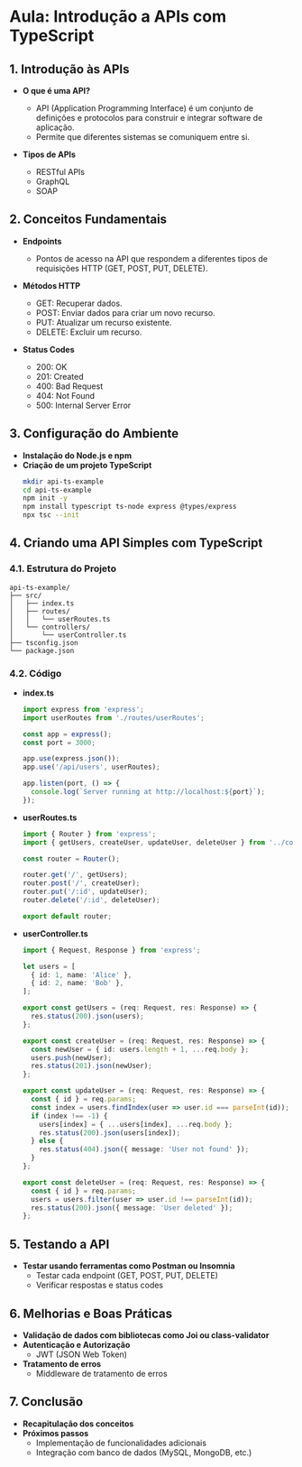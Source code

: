 
# Aula: Introdução a APIs com TypeScript

## 1. Introdução às APIs
- **O que é uma API?**
  - API (Application Programming Interface) é um conjunto de definições e protocolos para construir e integrar software de aplicação.
  - Permite que diferentes sistemas se comuniquem entre si.

- **Tipos de APIs**
  - RESTful APIs
  - GraphQL
  - SOAP

## 2. Conceitos Fundamentais
- **Endpoints**
  - Pontos de acesso na API que respondem a diferentes tipos de requisições HTTP (GET, POST, PUT, DELETE).

- **Métodos HTTP**
  - GET: Recuperar dados.
  - POST: Enviar dados para criar um novo recurso.
  - PUT: Atualizar um recurso existente.
  - DELETE: Excluir um recurso.

- **Status Codes**
  - 200: OK
  - 201: Created
  - 400: Bad Request
  - 404: Not Found
  - 500: Internal Server Error

## 3. Configuração do Ambiente
- **Instalação do Node.js e npm**
- **Criação de um projeto TypeScript**
  ```bash
  mkdir api-ts-example
  cd api-ts-example
  npm init -y
  npm install typescript ts-node express @types/express
  npx tsc --init
  ```

## 4. Criando uma API Simples com TypeScript

### 4.1. Estrutura do Projeto
```
api-ts-example/
├── src/
│   ├── index.ts
│   ├── routes/
│   │   └── userRoutes.ts
│   └── controllers/
│       └── userController.ts
├── tsconfig.json
└── package.json
```

### 4.2. Código

- **index.ts**
  ```typescript
  import express from 'express';
  import userRoutes from './routes/userRoutes';

  const app = express();
  const port = 3000;

  app.use(express.json());
  app.use('/api/users', userRoutes);

  app.listen(port, () => {
    console.log(`Server running at http://localhost:${port}`);
  });
  ```

- **userRoutes.ts**
  ```typescript
  import { Router } from 'express';
  import { getUsers, createUser, updateUser, deleteUser } from '../controllers/userController';

  const router = Router();

  router.get('/', getUsers);
  router.post('/', createUser);
  router.put('/:id', updateUser);
  router.delete('/:id', deleteUser);

  export default router;
  ```

- **userController.ts**
  ```typescript
  import { Request, Response } from 'express';

  let users = [
    { id: 1, name: 'Alice' },
    { id: 2, name: 'Bob' },
  ];

  export const getUsers = (req: Request, res: Response) => {
    res.status(200).json(users);
  };

  export const createUser = (req: Request, res: Response) => {
    const newUser = { id: users.length + 1, ...req.body };
    users.push(newUser);
    res.status(201).json(newUser);
  };

  export const updateUser = (req: Request, res: Response) => {
    const { id } = req.params;
    const index = users.findIndex(user => user.id === parseInt(id));
    if (index !== -1) {
      users[index] = { ...users[index], ...req.body };
      res.status(200).json(users[index]);
    } else {
      res.status(404).json({ message: 'User not found' });
    }
  };

  export const deleteUser = (req: Request, res: Response) => {
    const { id } = req.params;
    users = users.filter(user => user.id !== parseInt(id));
    res.status(200).json({ message: 'User deleted' });
  };
  ```

## 5. Testando a API
- **Testar usando ferramentas como Postman ou Insomnia**
  - Testar cada endpoint (GET, POST, PUT, DELETE)
  - Verificar respostas e status codes

## 6. Melhorias e Boas Práticas
- **Validação de dados com bibliotecas como Joi ou class-validator**
- **Autenticação e Autorização**
  - JWT (JSON Web Token)
- **Tratamento de erros**
  - Middleware de tratamento de erros

## 7. Conclusão
- **Recapitulação dos conceitos**
- **Próximos passos**
  - Implementação de funcionalidades adicionais
  - Integração com banco de dados (MySQL, MongoDB, etc.)
